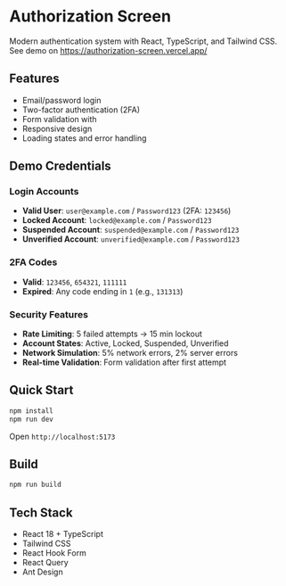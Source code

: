# Authorization Screen

Modern authentication system with React, TypeScript, and Tailwind CSS.
See demo on https://authorization-screen.vercel.app/

## Features

- Email/password login
- Two-factor authentication (2FA)
- Form validation with
- Responsive design
- Loading states and error handling

## Demo Credentials

### Login Accounts

- **Valid User**: `user@example.com` / `Password123` (2FA: `123456`)
- **Locked Account**: `locked@example.com` / `Password123`
- **Suspended Account**: `suspended@example.com` / `Password123`
- **Unverified Account**: `unverified@example.com` / `Password123`

### 2FA Codes

- **Valid**: `123456`, `654321`, `111111`
- **Expired**: Any code ending in `1` (e.g., `131313`)

### Security Features

- **Rate Limiting**: 5 failed attempts → 15 min lockout
- **Account States**: Active, Locked, Suspended, Unverified
- **Network Simulation**: 5% network errors, 2% server errors
- **Real-time Validation**: Form validation after first attempt

## Quick Start

```bash
npm install
npm run dev
```

Open `http://localhost:5173`

## Build

```bash
npm run build
```

## Tech Stack

- React 18 + TypeScript
- Tailwind CSS
- React Hook Form
- React Query
- Ant Design
